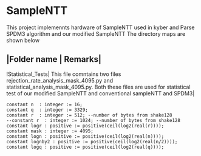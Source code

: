 # SampleNTT
This project implemennts hardware of SampleNTT used in kyber and Parse SPDM3 algorithm and our modified SampleNTT
The directory maps are shown below

|Folder name | Remarks|
-----------------------
!Statistical_Tests| This file comntains two files rejection_rate_analysis_mask_4095.py and statistical_analysis_mask_4095.py. Both these files are used for statistical test of our modified SampleNTT and conventional sampleNTT and SPDM3|



```
constant n  : integer := 16;
constant q  : integer := 3329;
constant r  : integer := 512; --number of bytes from shake128
--constant r  : integer := 1024; --number of bytes from shake128
constant logr : positive := positive(ceil(log2(real(r))));
constant mask : integer := 4095; 
constant logn : positive := positive(ceil(log2(real(n))));
constant lognby2 : positive := positive(ceil(log2(real(n/2))));
constant logq : positive := positive(ceil(log2(real(q))));

```


